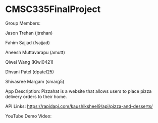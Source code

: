 # CMSC335FinalProject

Group Members:

Jason Trehan (jtrehan)

Fahim Sajjad (fsajjad)

Aneesh Muttavarapu (amutt)

Qiwei Wang (Kiwi0421)

Dhvani Patel (dpatel25)

Shivasree Margam (smarg5)

App Description: Pizzahat is a website that allows users to place pizza delivery orders to their home.

API Links: https://rapidapi.com/kaushiksheel9/api/pizza-and-desserts/

YouTube Demo Video:
